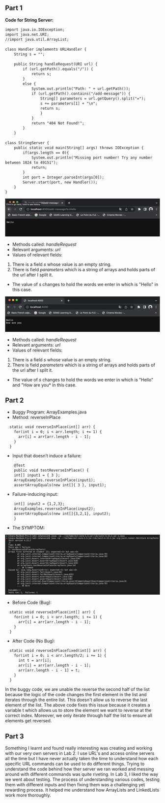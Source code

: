 ## Part 1

**Code for String Server:**

```
import java.io.IOException;
import java.net.URI;
//import java.util.ArrayList;

class Handler implements URLHandler {
    String s = "";

    public String handleRequest(URI url) {
        if (url.getPath().equals("/")) {
            return s;
        }
        else {
            System.out.println("Path: " + url.getPath());
            if (url.getPath().contains("/add-message")) {
                String[] parameters = url.getQuery().split("=");
                s += parameters[1] + "\n";
                return s;
                }
            }
            return "404 Not Found!";
        }
    }

class StringServer {
    public static void main(String[] args) throws IOException {
        if(args.length == 0){
            System.out.println("Missing port number! Try any number between 1024 to 49151");
            return;
        }
        int port = Integer.parseInt(args[0]);
        Server.start(port, new Handler());
    }
}

```
![Image](bro.png)

* Methods called: *handleRequest*
* Relevant arguments: *url*
* Values of relevant fields:
1. There is a field *s* whose value is an empty string.
2. There is field *parameters* which is a string of arrays and holds parts of the url after I split it.
* The value of *s* changes to hold the words we enter in which is "Hello" in this case.

![Image](bro1.png)

* Methods called: *handleRequest*
* Relevant arguments: *url*
* Values of relevant fields:
1. There is a field *s* whose value is an empty string.
2. There is field *parameters* which is a string of arrays and holds parts of the url after I split it.
* The value of *s* changes to hold the words we enter in which is "Hello" and "How are you* in this case.

## Part 2

* Buggy Program: ArrayExamples.java
* Method: reverseInPlace

```
  static void reverseInPlace(int[] arr) {
    for(int i = 0; i < arr.length; i += 1) {
      arr[i] = arr[arr.length - i - 1];
    }
  }
```


* Input that doesn’t induce a failure:

```
	@Test 
	public void testReverseInPlace() {
    int[] input1 = { 3 };
    ArrayExamples.reverseInPlace(input1);
    assertArrayEquals(new int[]{ 3 }, input1);
```

* Failure-inducing input:

```
    int[] input2 = {1,2,3};
    ArrayExamples.reverseInPlace(input2);
    assertArrayEquals(new int[]{3,2,1}, input2);
	}
```
* The SYMPTOM:

![Image](Out.png)

* Before Code (Bug):

```
  static void reverseInPlace(int[] arr) {
    for(int i = 0; i < arr.length; i += 1) {
      arr[i] = arr[arr.length - i - 1];
    }
  }
```

* After Code (No Bug):
```
  static void reverseInPlacefixed(int[] arr) {
    for(int i = 0; i < arr.length/2; i += 1) {
      int t = arr[i];
      arr[i] = arr[arr.length - i - 1];
      arr[arr.length - i - 1] = t;
    }
  }
```

In the buggy code, we are unable the reverse the second half of the list because the logic of the code changes the first element in the list and iterates through the entire list. This doesn't allow us to reverse the last element of the list. The above code fixes this issue because it creates a variable t which allows us to store the element we want to reverse at the correct index. Moreover, we only iterate through half the list to ensure all elements get reversed.

## Part 3

Something I learnt and found really interesting was creating and working with our very own servers in Lab 2. I use URL's and access online servers all the time but I have never actually taken the time to understand how each specific URL commands can be used to do different things. Trying to understand the code behind how ther server we ran worked and messing around with different commands was quite riveting. In Lab 3, I liked the way we went about testing. The process of understanding various codes, testing them with different inputs and then fixing them was a challenging yet rewarding process. It helped me understand how ArrayLists and LinkedLists work more thoroughly.

